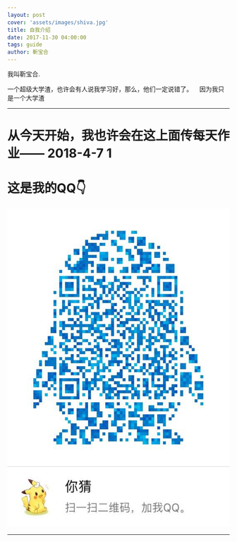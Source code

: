 ```yaml
---
layout: post
cover: 'assets/images/shiva.jpg'
title: 自我介绍
date: 2017-11-30 04:00:00
tags: guide
author: 靳宝合
---
```


<p>我叫靳宝合.</p>


<p >一个超级大学渣，也许会有人说我学习好，那么，他们一定说错了。
    因为我只是一个大学渣</p>


<hr />

<h1 id="heading1">从今天开始，我也许会在这上面传每天作业—— 2018-4-7 1</h1>
<h1 id="2">这是我的QQ👇</h1>
<img src="assets/images/二维码.jpg" width="540"height="720"><img>


<hr />
